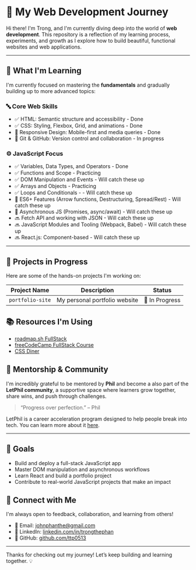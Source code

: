 # 🚀 My Web Development Journey

Hi there! I'm Trong, and I'm currently diving deep into the world of **web development**. This repository is a reflection of my learning process, experiments, and growth as I explore how to build beautiful, functional websites and web applications.

---

## 🧠 What I'm Learning

I'm currently focused on mastering the **fundamentals** and gradually building up to more advanced topics:

### 🔤 Core Web Skills
- ✅ HTML: Semantic structure and accessibility - Done
- ✅ CSS: Styling, Flexbox, Grid, and animations - Done 
- 🔄 Responsive Design: Mobile-first and media queries - Done
- 🔄 Git & GitHub: Version control and collaboration - In progress

### ⚙️ JavaScript Focus
- ✅ Variables, Data Types, and Operators - Done
- ✅ Functions and Scope - Practicing 
- ✅ DOM Manipulation and Events - Will catch these up 
- ✅ Arrays and Objects - Practicing
- ✅ Loops and Conditionals - - Will catch these up 
- 🔄 ES6+ Features (Arrow functions, Destructuring, Spread/Rest) - Will catch these up 
- 🔄 Asynchronous JS (Promises, async/await) - Will catch these up 
- 🔜 Fetch API and working with JSON - Will catch these up 
- 🔜 JavaScript Modules and Tooling (Webpack, Babel) - Will catch these up 
- 🔜 React.js: Component-based  - Will catch these up 

---

## 📁 Projects in Progress

Here are some of the hands-on projects I'm working on:

| Project Name       | Description                          | Status     |
|--------------------|--------------------------------------|------------|
| `portfolio-site`   | My personal portfolio website        | 🚧 In Progress |

## 📚 Resources I'm Using
- [roadmap.sh FullStack](https://roadmap.sh/full-stack)
- [freeCodeCamp FullStack Course](https://www.freecodecamp.org/)
- [CSS Diner](https://flukeout.github.io/)

## 🧭 Mentorship & Community

I'm incredibly grateful to be mentored by **Phil** and become a also part of the **LetPhil community**, a supportive space where learners grow together, share wins, and push through challenges.

> “Progress over perfection.” – Phil

LetPhil is a career acceleration program designed to help people break into tech. You can learn more about it [here](https://letphil.com/).

---
## 🎯 Goals

- Build and deploy a full-stack JavaScript app
- Master DOM manipulation and asynchronous workflows
- Learn React and build a portfolio project
- Contribute to real-world JavaScript projects that make an impact

## 🤝 Connect with Me

I'm always open to feedback, collaboration, and learning from others!

- 📧 Email: johnphanthe@gmail.com
- 💼 LinkedIn: [linkedin.com/in/trongthephan](http://linkedin.com/in/trongthephan)
- 🐙 GitHub: [github.com/ttp0513](https://github.com/ttp0513)

---

Thanks for checking out my journey! Let’s keep building and learning together. 💡

